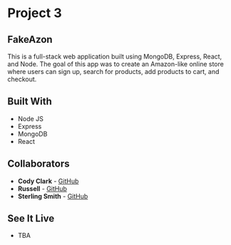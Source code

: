 # Project 3

 ## FakeAzon
 
 This is a full-stack web application built using MongoDB, Express, React, and Node.
 The goal of this app was to create an Amazon-like online store where users can sign up, search for products, add products to cart, and checkout.

 ## Built With
 * Node JS
 * Express
 * MongoDB
 * React

 ## Collaborators
 * **Cody Clark** - [GitHub](https://github.com/codyclark2119)
 * **Russell** - [GitHub](https://github.com/russellaott)
 * **Sterling Smith** - [GitHub](https://github.com/arrowfoxie)

 ## See It Live
 * TBA
